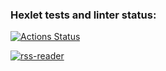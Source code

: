 ### Hexlet tests and linter status:
[![Actions Status](https://github.com/Aallyycoop/frontend-project-11/workflows/hexlet-check/badge.svg)](https://github.com/Aallyycoop/frontend-project-11/actions)

[![rss-reader](https://github.com/Aallyycoop/frontend-project-11/actions/workflows/rss-reader.yml/badge.svg)](https://github.com/Aallyycoop/frontend-project-11/actions/workflows/rss-reader.yml)